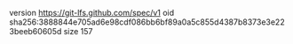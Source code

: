 version https://git-lfs.github.com/spec/v1
oid sha256:3888844e705ad6e98cdf086bb6bf89a0a5c855d4387b8373e3e223beeb60605d
size 157
